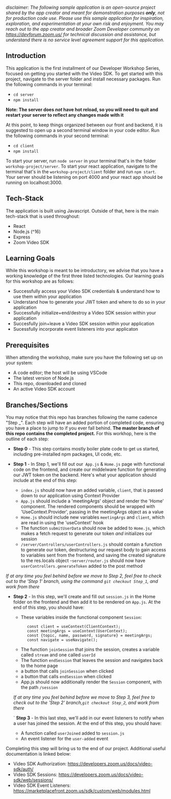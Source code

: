 *disclaimer: The following sample application is an open-source project shared by the app creator and meant for demonstration purposes **only**, not for production code use. Please use this sample application for inspiration, exploration, and experimentation at your own risk and enjoyment. You may reach out to the app creator and broader Zoom Developer community on https://devforum.zoom.us/ for technical discussion and assistance, but understand there is no service level agreement support for this application.*

## Introduction

This application is the first installment of our Developer Workshop Series, focused on getting you started with the Video SDK. To get started with this project, navigate to the server folder and install necessary packages. Run the following commands in your terminal: 

- `cd server`
- `npm install`

**Note: The server does *not* have hot reload, so you will need to quit and restart your server to reflect any changes made with it**

At this point, to keep things organized between our front and backend, it is suggested to open up a second terminal window in your code editor. Run the following commands in your second terminal: 
- `cd client`
- `npm install`

To start your server, run `node server` in your terminal that's in the folder `workshop-project/server`. To start your react application, navigate to the terminal that's in the `workshop-project/client` folder and run `npm start`. Your server should be listening on port 4000 and your react app should be running on localhost:3000. 

## Tech-Stack
The application is built using Javascript. Outside of that, here is the main tech-stack that is used throughout: 

- React 
- Node.js (^16)
- Express
- Zoom Video SDK 

## Learning Goals 
While this workshop is meant to be introductory, we advise that you have a working knowledge of the first three listed technologies. Our learning goals for this workshop are as follows: 

- Successfully access your Video SDK credentials & understand how to use them within your application 
- Understand how to generate your JWT token and where to do so in your application 
- Successfully initialize+end/destroy a Video SDK session within your application 
- Succesfully join+leave a Video SDK session within your application
- Sucessfully incorporate event listeners into your applicaton 

## Prerequisites 

When attending the workshop, make sure you have the following set up on your system: 

- A code editor; the host will be using VSCode
- The latest version of Node.js
- This repo, downloaded and cloned 
- An active Video SDK account 

## Branches/Sections

You may notice that this repo has branches following the name cadence "Step _". Each step will have an added portion of completed code, ensuring you have a place to jump to if you ever fall behind. **The master branch of this repo contains the completed project.** For this workhop, here is the outline of each step: 

- **Step 0** - This step contains mostly boiler plate code to get us started, including pre-installed npm packages, UI code, etc.

- **Step 1** - In Step 1, we'll fill out our` App.js` & `Home.js` page with functional code on the frontend, and create our middelware function for generating our JWT token on the backend. Here's what your application should include at the end of this step: 
  - `index.js` should now have an added variable, `client`, that is passed down to our application using Context Provider
  - `App.js` should include a 'meetingArgs' object and render the 'Home' component. The rendered components should be wrapped with 'UseContext.Provider', passing in the        meetingArgs object as a value
  - `Home.js` should include new variables `meetingArgs` and `client`, which are read in using the 'useContext' hook
  - The function `submitUserData` should now be added to `Home.js`, which makes a fetch request to generate our token _and_ initializes our session
  - `/server/Controllers/userControllers.js` should contain a function to generate our token, destructuring our request body to gain access to variables sent from the frontend, and saving the created signature to the res.locals object
  -`server/router.js` should now have `userControllers.generateToken` added to the post method 

*If at any time you feel behind before we move to Step 2, feel free to check out to the 'Step 1' branch, using the command `git checkout Step_1`, and work from there*

- **Step 2** - In this step, we'll create and fill out `session.js` in the Home folder on the frontend and then add it to be rendered on `App.js`. At the end of this step, you should have: 
  - These variables inside the functional component `Session`: 
  ```
        const client = useContext(ClientContext);
        const meetingArgs = useContext(UserContext);
        const {topic, name, password, signature} = meetingArgs;
        const navigate = useNavigate();
  ```
  - The function `joinSession` that joins the session, creates a variable called `stream` and one called `userId`
  - The function `endSession` that leaves the session and navigates back to the home page
  - a button that calls `joinSession` when clicked
  - a button that calls `endSession` when clicked
  - App.js should now additionally render the `Session` component, with the path `/session`

  *If at any time you feel behind before we move to Step 3, feel free to check out to the 'Step 2' branch,`git checkout Step_2`, and work from there*


  ` **Step 3** - In this last step, we'll add in our event listeners to notify when a user has joined the session. At the end of this step, you should have: 
  - A function called  `userJoined` added to `session.js` 
  - An event listener for the `user-added` event 

Completing this step will bring us to the end of our project. Additional useful documentation is linked below: 

- Video SDK Authorization: https://developers.zoom.us/docs/video-sdk/auth/
- Video SDK Sessions: https://developers.zoom.us/docs/video-sdk/web/sessions/
- Video SDK Event Listeners: https://marketplacefront.zoom.us/sdk/custom/web/modules.html
